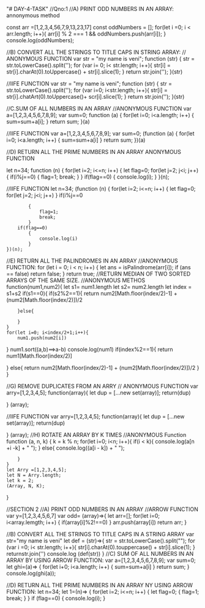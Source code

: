 "# DAY-4-TASK" 
//Qno:1
//A) PRINT ODD NUMBERS IN AN ARRAY: annonymous method

const arr =[1,2,3,4,56,7,9,13,23,17]
const oddNumbers = [];
for(let i =0; i < arr.length; i++){
arr[i] % 2 === 1 && oddNumbers.push(arr[i]);
}
console.log(oddNumbers);

//B) CONVERT ALL THE STRINGS TO TITLE CAPS IN STRING ARRAY:
// ANONYMOUS FUNCTION
var str = "my name is veni";
function (str) {
    str = str.toLowerCase().split('');
    for (var i= 0; i< str.length; i++){
        str[i] = str[i].charAt(0).toUppercase() + str[i].slice(1);
    }
    return str.join('');
}(str)

//IIFE FUNCTION
var str = "my name is veni";
function (str) {
str = str.toLowerCase().split('');
for (var i=0; i<str.length; i++){
    str[i] = str[i].chatArt(0).toUppercase()+ scr[i].slice(1);
}
return str.join('');
}(str)

//C.SUM OF ALL NUMBERS IN AN ARRAY
//ANONYMOUS FUNCTION
var a=[1,2,3,4,5,6,7,8,9];
var sum=0;
function (a)
{
    for(let i=0; i<a.length; i++)
{
    sum=sum+a[i];
}
    return sum;
}(a)

//IIFE FUNCTION
var a=[1,2,3,4,5,6,7,8,9];
var sum=0;
(function (a)
{
    for(let i=0; i<a.length; i++)
        {
            sum=sum+a[i]
        }
        return sum;
})(a)

//D) RETURN ALL THE PRIME NUMBERS IN AN ARRAY ANONYMOUS FUNCTION

let n=34;
function (n)
{
    for(let i=2; i<=n; i++)
        {
            let flag=0;
            for(let j=2; j<i; j++)
            {
                if(i%j==0)
            {
                flag=1;
                break;
            }
        }
        if(flag==0)
            {
                console.log(i);
            }
}(n);

//IIFE FUNCTION
        let n=34;
        (function (n)
    {
        for(let i=2; i<=n; i++)
            {
                let flag=0;
                for(let j=2; j<i; j++)
            }
        if(i%j==0

            {
                flag=1;
                break;
            }
        if(flag==0)
            {
                console.log(i)
            }
    })(n);
//E) RETURN ALL THE PALINDROMES IN AN ARRAY
//ANONYMOUS FUNCTION:
for (let i = 0; i < n; i++)
    {
        let ans = isPalindrome(arr[i]);
        if (ans == false)
            return false;
    }
    return true;
//RETURN MEDIAN OF TWO SORTED ARRAYS OF THE SAME SIZE.
//ANONYMOUS METHOS
function(num1,num2){
    let s1= num1.length
    let s2= num2.length
    let index = s1+s2
    if(s1==0){
        if(s2%2==1){
            return num2[Math.floor(index/2)-1] + (num2[Math.floor(index/2)])/2
        
        }else{

        }
    }
    for(let i=0; i<index/2+1;i++){
        num1.push(num2[i])
}
num1.sort((a,b)==>a-b)
console.log(num1)
if(index%2==1){
    return num1[Math.floor(index/2)]

}   else{
    return num2[Math.floor(index/2)-1] + (num2[Math.floor(index/2)])/2
} 
}

//G) REMOVE DUPLICATES FROM AN ARRY
// ANONYMOUS FUNCTION
 var arry=[1,2,3,4,5];
 function(array){
    let dup = [...new set(array)];
    return(dup)

 }
(array);

//IIFE FUNCTION
var arry=[1,2,3,4,5];
 function(array){
    let dup = [...new set(array)];
    return(dup)

 }
(array);
//H) ROTATE AN ARRAY BY K TIMES
//ANONYMOUS Function
function (a, n, k)
{
    k = k % n;
    for(let i=0; i<n; i++){
        if(i < k){
            console.log(a[n +i -k] + " ");
        }
        else{
            console.log((a[i - k]) + " ");

        }
    }
    let Arry =[1,2,3,4,5];
    let N = Arry.length;
    let k = 2;
    (Array, N, K);

}

//SECTION 2
//A) PRINT ODD NUMBERS IN AN ARRAY 
//ARROW FUNCTION
var y=[1,2,3,4,5,6,7]
var odd= (array)=>{
    let arr=[];
    for(let i=0; i<array.lemgth; i++)
        {
            if(array[i]%2!==0)
        }
    arr.push(array[i])
    return arr;
}

//B) CONVERT ALL THE STRINGS TO TITLE CAPS IN A STRING ARRAY
var str="my name is veni"
let def = (str)=>{
    str = str.toLowerCase().split("");
    for (var i =0; i< str.length; i++){
        str[i].charAt(0).touppercase() + str[i].slice(1);
    }
    returnstr.join('')
    console.log (def(str))
}
    //C) SUM OF ALL NUMBERS IN AN ARRAY BY USING ARROW FUNCTION:
    var a=[1,2,3,4,5,6,7,8,9];
    var sum=0;
    let ghi=(a)=>
        {
            for(let i+0; i<a.length; i++)
            {
                sum=sum+a[i]
            }
            return sum;
        }
console.log(ghi(a));

//D) RETURN ALL THE PRIME NUMBERS IN AN ARRAY NY USING ARROW FUNCTION:
let n=34;
let 1=(n)=>
    {
        for(let i=2; i<=n; i++) 
           {
            let flag=0;
            {
                flag=1;
                break;
            }
           }
if (flag==0)
    {
        console.log(i);
    }
